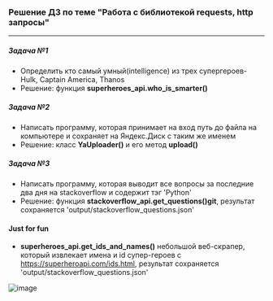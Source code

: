 ### Решение ДЗ по теме "Работа с библиотекой requests, http запросы"
---
##### Задача №1  
* Определить кто самый умный(intelligence) из трех супергероев- Hulk, Captain America, Thanos  
* Решение: функция **superheroes_api.who_is_smarter()**
##### Задача №2  
* Написать программу, которая принимает на вход путь до файла на компьютере и сохраняет на Яндекс.Диск с таким же именем  
* Решение: класс **YaUploader()** и его метод **upload()**
##### Задача №3  
* Написать программу, которая выводит все вопросы за последние два дня на stackoverflow и содержит тэг 'Python'  
* Решение: функция **stackoverflow_api.get_questions()git**, результат сохраняется 'output/stackoverflow_questions.json'
#### Just for fun  
* **superheroes_api.get_ids_and_names()** небольшой веб-скрапер, который извлекает имена и id супер-героев с https://superheroapi.com/ids.html, результат сохраняется 'output/stackoverflow_questions.json'

![image](https://user-images.githubusercontent.com/43640106/109567626-b7418500-7af6-11eb-89b6-bfbc61bb69f4.png)
